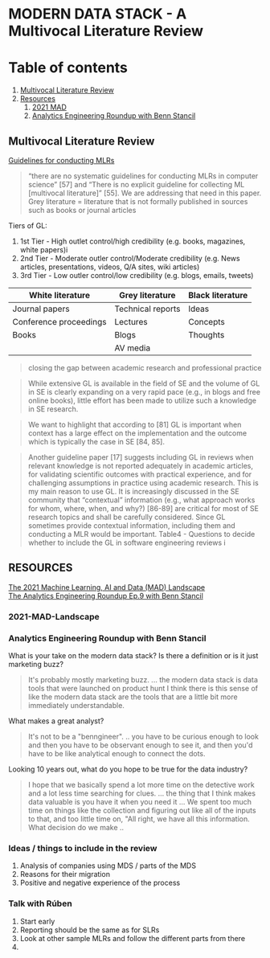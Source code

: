 # MODERN DATA STACK - A Multivocal Literature Review 

# Table of contents
1. [Multivocal Literature Review](#multivocal-literature-review)
2. [Resources](#resources)
    1. [2021 MAD](#2021-mad-landscape)
    2. [Analytics Engineering Roundup with Benn Stancil](#analytics-engineering-roundup-with-benn-stancil)

## Multivocal Literature Review

[Guidelines for conducting MLRs](https://arxiv.org/pdf/1707.02553.pdf)
> “there are no systematic guidelines for conducting MLRs in computer science” [57] and “There is no explicit guideline for collecting ML [multivocal literature]” [55]. We are addressing that need in this paper.
> Grey literature = literature that is not formally published in sources such as books or journal articles

Tiers of GL:
1. 1st Tier - High outlet control/high credibility (e.g. books, magazines, white papers)i
2. 2nd Tier - Moderate outler control/Moderate credibility (e.g. News articles, presentations, videos, Q/A sites, wiki articles)
3. 3rd Tier - Low outler control/low credibility (e.g. blogs, emails, tweets)

| White literature | Grey literature | Black literature |
| ---------------  | --------------  | ---------------  |
| Journal papers | Technical reports | Ideas |
| Conference proceedings | Lectures | Concepts
| Books | Blogs | Thoughts |
| | AV media | |

> closing the gap between academic research and professional practice

> While extensive GL is available in the field of SE and the volume of GL in SE is clearly expanding on a very rapid pace (e.g., in blogs and free online books), little effort has been made to utilize such a knowledge in SE research. 

> We want to highlight that according to [81] GL is important when context has a large effect on the implementation and the outcome which is typically the case in SE [84, 85]. 

> Another guideline paper [17] suggests including GL in reviews when relevant knowledge is not reported adequately in academic articles, for validating scientific outcomes with practical experience, and for challenging assumptions in practice using academic research. 
This is my main reason to use GL. 
> It is increasingly discussed in the SE community that “contextual” information (e.g., what approach works for whom, where, when, and why?) [86-89] are critical for most of SE research topics and shall be carefully considered. Since GL sometimes provide contextual information, including them and conducting a MLR would be important. 
Table4 - Questions to decide whether to include the GL in software engineering reviews i
> 
## RESOURCES 

[The 2021 Machine Learning, AI and Data (MAD) Landscape](https://mattturck.com/data2021/) <br>
[The Analytics Engineering Roundup Ep.9 with Benn Stancil](https://roundup.getdbt.com/p/benn-stancil-friday-night-data-fightsi)

### 2021-MAD-Landscape

### Analytics Engineering Roundup with Benn Stancil

What is your take on the modern data stack? Is there a definition or is it just marketing buzz?
> It's probably mostly marketing buzz. 
> ... the modern data stack is data tools that were launched on product hunt
> I think there is this sense of like the modern data stack are the tools that are a little bit more immediately understandable.

What makes a great analyst?
> It's not to be a "benngineer".
> .. you have to be curious enough to look and then you have to be observant enough to see it, and then you'd have to be like analytical enough to connect the dots. 

Looking 10 years out, what do you hope to be true for the data industry?
> I hope that we basically spend a lot more time on the detective work and a lot less time searching for clues.
> ... the thing that I think makes data valuable is you have it when you need it ...
> We spent too much time on things like the collection and figuring out like all of the inputs to that, and too little time on, "All right, we have all this information. What decision do we make ..

### Ideas / things to include in the review
1. Analysis of companies using MDS / parts of the MDS
1. Reasons for their migration
1. Positive and negative experience of the process


### Talk with Rúben
1. Start early
1. Reporting should be the same as for SLRs
1. Look at other sample MLRs and follow the different parts from there
1.  
